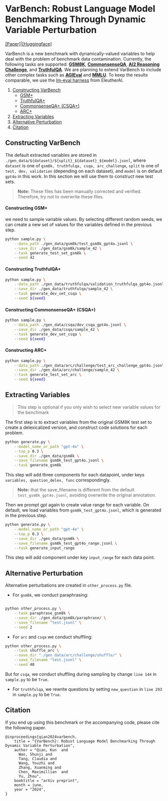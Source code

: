 # VarBench: Robust Language Model Benchmarking Through Dynamic Variable Perturbation
[[Paper]](https://arxiv.org/abs/2406.17681)|[[Huggingface]](https://huggingface.co/datasets/Columbia-NLP/VarBench)

VarBench is a new benchmark with dynamically-valued variables to help deal with the problem of benchmark data contamination. Currently, the following tasks are supported: **[GSM8K](https://arxiv.org/abs/2110.14168)**, **[CommonsenseQA](https://www.tau-nlp.sites.tau.ac.il/commonsenseqa)**, **[AI2 Reasoning Challenge](https://allenai.org/data/arc)**, and **[TruthfulQA](https://arxiv.org/abs/2109.07958)**. We are planning to extend VarBench to include other complex tasks such as **[AGIEval](https://arxiv.org/abs/2304.06364)** and **[MMLU](https://arxiv.org/pdf/2009.03300)**.
To keep the results comparable, we use the [lm-eval harness](https://github.com/EleutherAI/lm-evaluation-harness) from EleutherAI.

1. [Constructing VarBench](#varbench)
	- [GSM+](#gsm8k)
	- [TruthfulQA+](#tqa)
	- [CommonsenseQA+  (CSQA+)](#csqa)
	- [ARC+](#arc)
2. [Extracting Variables](#extract)
3. [Alternative Perturbation](#others)
4. [Citation](#citation)

## Constructing VarBench <a name="varbench"></a>
The default extracted variables are stored in ``./gen_data/${dataset}/${split}_${dataset}_${model}.jsonl``, where ``dataset`` is one of ``gsm8k, truthfulqa, csqa, arc_challenge``, ``split`` is one of ``test, dev, validation`` (depending on each dataset), and ``model`` is on default ``gpt4o`` in this work. In this section we will use them to construct new test sets.
> **Note:** These files has been manually corrected and verified. Therefore, try not to overwrite these files.

#### Constructing GSM+ <a name="gsm8k"></a>

we need to sample variable values. By selecting different random seeds, we can create a new set of values for the variables defined in the previous step.
```sh
python sample.py \
    --data_path ./gen_data/gsm8k/test_gsm8k_gpt4o.jsonl \
    --save_dir ./gen_data/gsm8k/sample_42 \
    --task generate_test_set_gsm8k \
    --seed 42
```

  

#### Constructing TruthfulQA+ <a name="tqa"></a>
```sh
python sample.py \
    --data_path ./gen_data/truthfulqa/validation_truthfulqa_gpt4o.jsonl \
    --save_dir ./gen_data/truthfulqa/sample_42 \
    --task generate_dev_set_csqa \
    --seed ${seed}
```

#### Constructing CommonsenseQA+ (CSQA+) <a name="csqa"></a>

```sh
python sample.py \
    --data_path ./gen_data/csqa/dev_csqa_gpt4o.jsonl \
    --save_dir ./gen_data/csqa/sample_42 \
    --task generate_dev_set_csqa \
    --seed ${seed}
```

#### Constructing ARC+ <a name="arc"></a>
```sh
python sample.py \
    --data_path ./gen_data/arc/challenge/test_arc_challenge_gpt4o.jsonl \
    --save_dir ./gen_data/arc/challenge/sample_42 \
    --task generate_test_set_arc \
    --seed ${seed}
```

## Extracting Variables <a name="extract"></a>

>This step is optional if you only wish to select new variable values for the benchmark

The first step is to extract variables from the original GSM8K test set to create a delexicalized version, and construct code solutions for each problem.
```sh
python generate.py \
    --model_name_or_path "gpt-4o" \
    --top_p 0.3 \
    --save_dir ./gen_data/gsm8k \
    --save_filename gsm8k_test_gpt4o.jsonl \
    --task generate_gsm8k
```
This step will add three components for each datapoint, under keys ``variables, question_delex, func`` correspondingly.
>**Note:** that the save_filename is different from the default ``test_gsm8k_gpt4o.jsonl``, avoiding overwrite the original annotation.

  

Then we prompt gpt again to create value range for each variable. On default, we load variables from ``gsm8k_test_gpt4o.jsonl``, which is generated in the previous step.
```sh
python generate.py \
    --model_name_or_path "gpt-4o" \
    --top_p 0.3 \
    --save_dir ./gen_data/gsm8k \
    --save_filename gsm8k_test_gpt4o_range.jsonl \
    --task generate_input_range
```
This step will add component under key ``input_range`` for each data point.

## Alternative Perturbation <a name="others"></a>
Alternative perturbations are created in ``other_process.py`` file.
- For ``gsm8k``, we conduct paraphrasing:
```sh

python other_process.py \
	--task paraphrase_gsm8k \
	--save_dir ./gen_data/gsm8k/paraphrase/ \
	--save_filename "test.jsonl" \
	--seed 2
```
- For ``arc`` and ``csqa`` we conduct shuffling:
```sh
python other_process.py \
	--task shuffle_arc \
	--save_dir "./gen_data/arc/challenge/shuffle/" \
	--save_filename "test.jsonl" \
	--seed 40
```
But for ``csqa``, we conduct shuffling during sampling by change ``line 144`` in ``sample.py`` to be ``True``.
- For ``truthfulqa``, we rewrite questions by setting ``new_question`` in ``line 293`` in ``sample.py`` to be ``True``.
  

## Citation <a name="citation"></a>

If you end up using this benchmark or the accompanying code, please cite the following paper.
```
@inproceedings{qian2024varbench,
    title = "{VarBench}: Robust Language Model Benchmarking Through Dynamic Variable Perturbation",
    author = "Qian, Kun  and
      Wan, Shunji and
      Tang, Claudia and
      Wang, Youzhi and
      Zhang, Xuanming and
      Chen, Maximillian  and
      Yu, Zhou",
    booktitle = "arXiv preprint",
    month = june,
    year = "2024",
}
```

